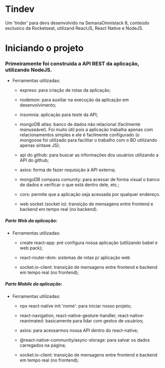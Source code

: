 # Tindev

Um 'tinder' para devs desenvolvido na SemanaOmnistack 8, conteúdo exclusico da Rocketseat, utilizand ReactJS, React Native e NodeJS.

# Iniciando o projeto

### Primeiramente foi construida a API REST da aplicação, utilizando NodeJS.

- Ferramentas utilizadas:

  - express: para criação de rotas da aplicação;

  - nodemon: para auxiliar na execução da aplicação em desenvolvimento;

  - insomnia: aplicação para teste da API;

  - mongoDB atlas: banco de dados não relacional (facilmente manuseável). Foi muito útil pois a aplicação trabalha apenas com relacionamentos simples e ele é facilmente configurado (o mongoose foi utilizado para facilitar o trabalho com o BD utilizando apenas sintaxe JS);

  - api do github: para buscar as informações dos usuários utilizando a API do github;

  - axios: forma de fazer requisição à API externa;

  - mongoDB compass comunity: para acessar de forma visual o banco de dados e verificar o que está dentro dele, etc.;

  - cors: permite que a aplicação seja acessada por qualquer endereço.

  - web socket (socket io): transição de mensagens entre frontend e backend em tempo real (no backend).

##### Parte Web da aplicação:

- Ferramentas utilizadas:

  - create react-app: pré configura nossa aplicação (utilizando babel e web pack);

  - react-router-dom: sistemas de rotas p/ aplicação web

  - socket.io-client: transição de mensagens entre frontend e backend em tempo real (no frontend);

##### Parte Mobile da aplicação:

- Ferramentas utilizadas:

  - npx react-native init 'nome': para iniciar nosso projeto;

  - react-navigation, react-native-gesture-handler, react-native-reanimated: basicamente para lidar com gestos de usuários;

  - axios: para acessarmos nossa API dentro do react-native;

  - @react-native-community/async-storage: para salvar os dados carregados na página;

  - socket.io-client: transição de mensagens entre frontend e backend em tempo real (no frontend);
